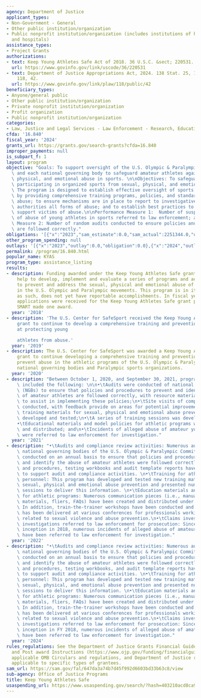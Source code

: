 ```yaml
---
agency: Department of Justice
applicant_types:
- Non-Government - General
- Other public institution/organization
- Public nonprofit institution/organization (includes institutions of higher education
  and hospitals)
assistance_types:
- Project Grants
authorizations:
- text: Keep Young Athletes Safe Act of 2018. 36 U.S.C. &sect; 220531.
  url: https://www.govinfo.gov/link/uscode/36/220531
- text: Department of Justice Appropriations Act, 2024. 138 Stat. 25, 147. Pub. L.
    118, 42.
  url: https://www.govinfo.gov/link/plaw/118/public/42
beneficiary_types:
- Anyone/general public
- Other public institution/organization
- Private nonprofit institution/organization
- Profit organization
- Public nonprofit institution/organization
categories:
- Law, Justice and Legal Services - Law Enforcement - Research, Education, Training
cfda: '16.840'
fiscal_year: '2024'
grants_url: https://grants.gov/search-grants?cfda=16.840
improper_payments: null
is_subpart_f: 1
layout: program
objective: "Goals: To support oversight of the U.S. Olympic & Paralympic Committee\
  \ and each national governing body to safeguard amateur athletes against sexual,\
  \ physical, and emotional abuse in sports. \n\nObjectives: To safeguard young athletes\
  \ participating in organized sports from sexual, physical, and emotional abuse.\
  \ The program is designed to establish effective oversight of sports organizations\
  \ by providing comprehensive training programs, policies, and standards to prevent\
  \ abuse; to ensure mechanisms are in place to report to investigative and prosecutorial\
  \ authorities all forms of abuse; and to establish best practices to address and\
  \ support victims of abuse.\n\nPerformance Measure 1:  Number of suspected incidents\
  \ of abuse of young athletes in sports referred to law enforcement; and, \n\nPerformance\
  \ Measure 2: Number of random audits conducted to ensure policies and procedures\
  \ are followed correctly."
obligations: '[{"x":"2023","sam_estimate":0.0,"sam_actual":2251344.0,"usa_spending_actual":2267164.0},{"x":"2024","sam_estimate":0.0,"sam_actual":2186369.0,"usa_spending_actual":2186369.0},{"x":"2025","sam_estimate":0.0,"sam_actual":95000000.0,"usa_spending_actual":0.0}]'
other_program_spending: null
outlays: '[{"x":"2023","outlay":0.0,"obligation":0.0},{"x":"2024","outlay":0.0,"obligation":2186369.0},{"x":"2025","outlay":0.0,"obligation":0.0}]'
permalink: /program/16.840.html
popular_name: KYAS
program_type: assistance_listing
results:
- description: Funding awarded under the Keep Young Athletes Safe grant program will
    help to develop, implement and evaluate a series of programs and activities intended
    to prevent and address the sexual, physical and emotional abuse of young athletes
    in the U.S. Olympic and Paralympic movements. This program is in its infancy and,
    as such, does not yet have reportable accomplishments. In fiscal year 2018, two
    applications were received for the Keep Young Athletes Safe grant program solicitation;
    SMART made one award.
  year: '2018'
- description: 'The U.S. Center for SafeSport received the Keep Young Athletes Safe
    grant to continue to develop a comprehensive training and prevention program aimed
    at protecting young

    athletes from abuse.'
  year: '2019'
- description: The U.S. Center for SafeSport was awarded a Keep Young Athletes Safe
    grant to continue developing a comprehensive training and prevention program to
    prevent abuse in the athletic programs of the U.S. Olympic & Paralympic Committee,
    national governing bodies and Paralympic sports organizations.
  year: '2020'
- description: "Between October 1, 2020, and September 30, 2021, program accomplishments\
    \ included the following: \n\n•\tAudits were conducted of national governing bodies\
    \ (NGBs) to ensure that policies and procedures to prevent and identify the abuse\
    \ of amateur athletes are followed correctly, with resource materials created\
    \ to assist in implementing these policies;\n•\tSite visits of competitions were\
    \ conducted, with feedback provide on areas for potential improvement;\n•\tNew\
    \ training materials for sexual, physical and emotional abuse prevention were\
    \ developed and tested;\n•\tA series of training sessions was developed and delivered;\n\
    •\tEducational materials and model policies for athletic programs were developed\
    \ and distributed; and\n•\tIncidents of alleged abuse of amateur youth athletes\
    \ were referred to law enforcement for investigation."
  year: '2021'
- description: "•\tAudits and compliance review activities: Numerous audits of the\
    \ national governing bodies of the U.S. Olympic & Paralympic Committee have been\
    \ conducted on an annual basis to ensure that policies and procedures to prevent\
    \ and identify the abuse of amateur athletes were followed correctly. Audit protocols\
    \ and procedures, testing workbooks and audit template reports have been created\
    \ to support audit and compliance activities. \n•\tTraining for athletic program\
    \ personnel: This program has developed and tested new training materials for\
    \ sexual, physical and emotional abuse prevention and presented numerous training\
    \ sessions to deliver this information. \n•\tEducation materials and model policies\
    \ for athletic programs: Numerous communication pieces (i.e., manuals, program\
    \ materials, fliers, FAQs) have been created and distributed under this program.\
    \ In addition, train-the-trainer workshops have been conducted and information\
    \ has been delivered at various conferences for professionals working in fields\
    \ related to sexual violence and abuse prevention.\n•\tClaims investigated and\
    \ investigations referred to law enforcement for prosecution: Since the program’s\
    \ inception in 2018, numerous incidents of alleged abuse of amateur youth athletes\
    \ have been referred to law enforcement for investigation."
  year: '2022'
- description: "•\tAudits and compliance review activities: Numerous audits of the\
    \ national governing bodies of the U.S. Olympic & Paralympic Committee have been\
    \ conducted on an annual basis to ensure that policies and procedures to prevent\
    \ and identify the abuse of amateur athletes were followed correctly. Audit protocols\
    \ and procedures, testing workbooks, and audit template reports have been created\
    \ to support audit and compliance activities. \n•\tTraining for athletic program\
    \ personnel: This program has developed and tested new training materials for\
    \ sexual, physical, and emotional abuse prevention and presented numerous training\
    \ sessions to deliver this information. \n•\tEducation materials and model policies\
    \ for athletic programs: Numerous communication pieces (i.e., manuals, program\
    \ materials, fliers, FAQs) have been created and distributed under this program.\
    \ In addition, train-the-trainer workshops have been conducted and information\
    \ has been delivered at various conferences for professionals working in fields\
    \ related to sexual violence and abuse prevention.\n•\tClaims investigated and\
    \ investigations referred to law enforcement for prosecution: Since the program’s\
    \ inception in FY 2018, numerous incidents of alleged abuse of amateur youth athletes\
    \ have been referred to law enforcement for investigation."
  year: '2024'
rules_regulations: See the Department of Justice Grants Financial Guide (https://www.ojp.gov/funding/financialguidedoj/overview)
  and Post award Instructions (https://www.ojp.gov/funding/financialguidedoj/iii-postaward-requirements),
  applicable OMB Circulars and regulations, and Department of Justice regulations
  applicable to specific types of grantees.
sam_url: https://sam.gov/fal/647da3a74b7d45f992d6603bd33b63c8/view
sub-agency: Office of Justice Programs
title: Keep Young Athletes Safe
usaspending_url: https://www.usaspending.gov/search/?hash=403210acd8ca933d47757eb001bc7198
---
```

